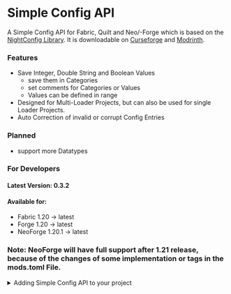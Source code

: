 # Simple Config API

A Simple Config API for Fabric, Quilt and Neo/-Forge which is based on the [NightConfig Library](https://github.com/TheElectronWill/night-config).
It is downloadable on [Curseforge](https://www.curseforge.com/minecraft/mc-mods/simple-config-api) and [Modrinth](https://modrinth.com/mod/simple-config-api).

### Features

- Save Integer, Double String and Boolean Values
  - save them in Categories
  - set comments for Categories or Values
  - Values can be defined in range
- Designed for Multi-Loader Projects, but can also be used for single Loader Projects.
- Auto Correction of invalid or corrupt Config Entries

### Planned
- support more Datatypes

### For Developers

#### Latest Version: 0.3.2
#### Available for:
  - Fabric 1.20 -> latest
  - Forge 1.20 -> latest
  - NeoForge 1.20.1 -> latest

### Note: NeoForge will have full support after 1.21 release, because of the changes of some implementation or tags in the mods.toml File.

<details>
<summary>Adding Simple Config API to your project</summary>

````groovy
    repositories {
        maven {
          name = "xStopho Mods"
          url = "https://raw.githubusercontent.com/Stein-N/resources/main/maven"
        }
    }
````

````groovy
    dependencies {
        implementation "xstopho.simpleconfigapi:simpleconfigapi-common:<version>"
        implementation "xstopho.simpleconfigapi:simpleconfigapi-fabric:<version>"
        implementation "xstopho.simpleconfigapi:simpleconfigapi-forge:<version>"
        implementation "xstopho.simpleconfigapi:simpleconfigapi-neoforge:<version>"
    }
````
</details>
